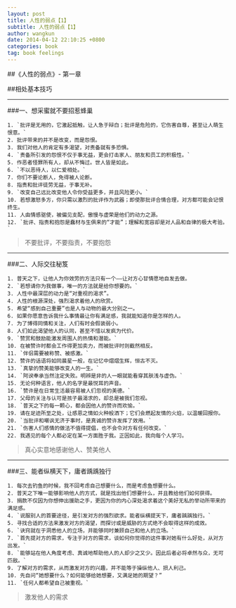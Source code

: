 ```yaml
---
layout: post
title: 人性的弱点【1】
subtitle: 人性的弱点【1】
author: wangkun 
date: 2014-04-12 22:10:25 +0800
categories: book 
tag: book feelings
---
```


##《人性的弱点》- 第一章


##相处基本技巧

----------------------

###一、想采蜜就不要招惹蜂巢

    1. `批评是无用的，它激起抵触，让人急于辩白；批评是危险的，它伤害自尊，甚至让人萌生恨意。`
    2. 批评带来的并不是改变，而是怨恨。
    3. 我们对他人的肯定有多渴望，对责备就有多恐惧。
    4. `责备所引发的怨恨不仅于事无益，更会打击家人、朋友和员工的积极性。`
    5. 作恶者怪罪所有人，却从不悔过。世人皆是如此。
    6. `不以恶待人，以仁爱相处。`
    7. 你们不要论断人，免得被人论断。
    8. 指责和批评徒劳无益，于事无补。
    9. `改变自己远比改变他人令你受益更多，并且风险更小。`
    10. 若想激怒多方，你只需以激烈的批评作为武器；即使那批评合情合理，对方都可能会记恨终生。
    11. 人由情感驱使，被偏见支配，傲慢与虚荣是他们的动力之源。
    12. `批评、指责和抱怨是蠢材与生俱来的“才能”；理解和宽容却是对人品和自律的极大考验。`

>不要批评，不要指责，不要抱怨

----------------------

###二、人际交往秘笈

    1. 普天之下，让他人为你效劳的方法只有一个——让对方心甘情愿地自发去做。
    2. `若想请你为我做事，唯一的方法就是给你想要的。`
    3. 人性中最深层的动力是“对重视的渴求”。
    4. 人性的根源深处，强烈渴求着他人的欣赏。
    5. 希望“感到自己重要”也是人与动物的最大分别之一。
    6. 如果你愿意告诉我什么事情最让你有满足感，我就能知道你是怎样的人。
    7. 为了博得同情和关注，人们有时会假装弱小。
    8. 人们如此渴望他人的认同，甚至不惜以发疯为代价。
    9. `赞赏和鼓励能激发周围人的热情和潜能。`
    10. 在被赞许时都会工作得更加卖力，而被批评时则截然相反。
    11. `伴侣需要被称赞、被感激。`
    12. 赞许的话语将如同晨星一般，在记忆中熠熠生辉，恒古不灭。
    13. `真挚的赞美能够改变人的一生。`
    14. `阿谀奉承当然注定失败。明辨是非的人一眼就能看穿其肤浅与虚伪。`
    15. 无论何种语言，他人的名字是最悦耳的声音。
    16. `赞许是在日常生活最容易被人们忽视的美德。`
    17. 父母的关注与认可是孩子最渴求的，却总是被我们忽视。
    18. `普天之下的每一颗心，都会因他人的赞许而欢愉。`
    19. 请在足迹所至之处，让感恩之情如火种般洒下；它们会燃起友情的火焰，以温暖回报你。
    20. `当批评和嘲讽无济于事时，是真诚的赞许发挥了效用。`
    21. `伤害人们感情的做法不值得提倡，也不会令对方有任何改变。`
    22. 我遇见的每个人都必定在某一方面胜于我。正因如此，我向每个人学习。

>真心实意地感谢他人、赞美他人

------------------------

###三、能者纵横天下，庸者踽踽独行

    1. 每次去钓鱼的时候，我不回考虑自己想要什么，而是考虑鱼想要什么。
    2. 普天之下唯一能够影响他人的方式，就是找出他们想要什么，并且教给他们如何获得。
    3. 捐款不仅因为你想伸出援助之手，更因为你的内心深处渴求着这个美好无私的举动所带来的满足感。
    4. `说服别人的首要途径，是引发对方的强烈欲求。能者纵横提天下，庸者踽踽独行。`
    5. 寻找合适的方法来激发对方的渴望，而探讨或是威胁的方式绝不会取得这样的成效。
    6. `诀窍就在于洞悉他人的立场，并能够同时兼顾自己和他人的立场。`
    7. `首先提对方的需求，专注于对方的需求，谈如何你觉得的这件事对她有什么好处，从对方出发。`
    8. `能够站在他人角度考虑、真诚地帮助他人的人却少之又少。因此后者必将卓然与众，无可匹敌。`
    9. 了解对方的需求，从而激发对方的兴趣，并不能等于操纵他人、损人利己。
    10. 先自问“她想要什么？如何能够给她想要，又满足她的期望？”
    11. `任何人都希望自己被重视。`

>激发他人的需求


